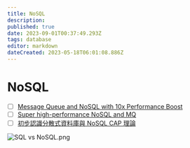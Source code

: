 ```yaml
---
title: NoSQL
description: 
published: true
date: 2023-09-01T00:37:49.293Z
tags: database
editor: markdown
dateCreated: 2023-05-18T06:01:08.886Z
---
```


# NoSQL
- [ ] [Message Queue and NoSQL with 10x Performance Boost](https://blog.bytebytego.com/p/message-queue-and-nosql-with-10x?utm_source=profile&utm_medium=reader2)
- [ ] [Super high-performance NoSQL and MQ](https://blog.bytebytego.com/p/ep31-super-high-performance-nosql?utm_source=profile&utm_medium=reader2)
- [ ] [初步認識分散式資料庫與 NoSQL CAP 理論](https://oldmo860617.medium.com/%E5%88%9D%E6%AD%A5%E8%AA%8D%E8%AD%98%E5%88%86%E6%95%A3%E5%BC%8F%E8%B3%87%E6%96%99%E5%BA%AB%E8%88%87-nosql-cap-%E7%90%86%E8%AB%96-a02d377938d1)

![SQL vs NoSQL.png](http://192.168.25.60:8000/files/file_storage/de7c7932.png)
